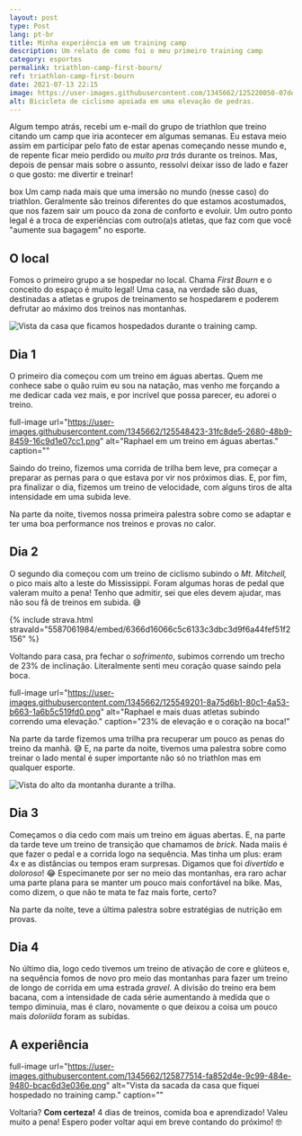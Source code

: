```yaml
---
layout: post
type: Post
lang: pt-br
title: Minha experiência em um training camp
description: Um relato de como foi o meu primeiro training camp
category: esportes
permalink: triathlon-camp-first-bourn/
ref: triathlon-camp-first-bourn
date: 2021-07-13 22:15
image: https://user-images.githubusercontent.com/1345662/125220050-07dea100-e294-11eb-9b6e-b72bf2e5dbfc.png
alt: Bicicleta de ciclismo apoiada em uma elevação de pedras.
---
```

Algum tempo atrás, recebi um e-mail do grupo de triathlon que treino citando um camp que iria acontecer em algumas semanas. Eu estava meio assim em participar pelo fato de estar apenas começando nesse mundo e, de repente ficar meio perdido ou *muito pra trás* durante os treinos. Mas, depois de pensar mais sobre o assunto, ressolvi deixar isso de lado e fazer o que gosto: me divertir e treinar!

box Um camp nada mais que uma imersão no mundo (nesse caso) do triathlon. Geralmente são treinos diferentes do que estamos acostumados, que nos fazem sair um pouco da zona de conforto e evoluir. Um outro ponto legal é a troca de experiências com outro(a)s atletas, que faz com que você "aumente sua bagagem" no esporte.

## O local

Fomos o primeiro grupo a se hospedar no local. Chama *First Bourn* e o conceito do espaço é muito legal! Uma casa, na verdade são duas, destinadas a atletas e grupos de treinamento se hospedarem e poderem defrutar ao máximo dos treinos nas montanhas.

![Vista da casa que ficamos hospedados durante o training camp.](https://user-images.githubusercontent.com/1345662/125877150-8199d395-afe2-4eb3-82b0-17ec765de242.png "Vista da casa que ficamos hospedados durante o training camp.")

## Dia 1

O primeiro dia começou com um treino em águas abertas. Quem me conhece sabe o quão ruim eu sou na natação, mas venho me forçando a me dedicar cada vez mais, e por incrível que possa parecer, eu adorei o treino. 

full-image url="https://user-images.githubusercontent.com/1345662/125548423-31fc8de5-2680-48b9-8459-16c9d1e07cc1.png" alt="Raphael em um treino em águas abertas." caption=""

Saindo do treino, fizemos uma corrida de trilha bem leve, pra começar a preparar as pernas para o que estava por vir nos próximos dias. E, por fim, pra finalizar o dia, fizemos um treino de velocidade, com alguns tiros de alta intensidade em uma subida leve.

Na parte da noite, tivemos nossa primeira palestra sobre como se adaptar e ter uma boa performance nos treinos e provas no calor.

## Dia 2

O segundo dia começou com um treino de ciclismo subindo o *Mt. Mitchell,* o pico mais alto a leste do Mississippi. Foram algumas horas de pedal que valeram muito a pena! Tenho que admitir, sei que eles devem ajudar, mas não sou fã de treinos em subida. 😅

{% include strava.html stravaId="5587061984/embed/6366d16066c5c6133c3dbc3d9f6a44fef51f2156" %}

Voltando para casa, pra fechar o *sofrimento*, subimos correndo um trecho de 23% de inclinação. Literalmente senti meu coração quase saindo pela boca.

full-image url="https://user-images.githubusercontent.com/1345662/125549201-8a75d6b1-80c1-4a53-b663-1a6b5c519fd0.png" alt="Raphael e mais duas atletas subindo correndo uma elevação." caption="23% de elevação e o coração na boca!"

Na parte da tarde fizemos uma trilha pra recuperar um pouco as penas do treino da manhã.  😅 E, na parte da noite, tivemos uma palestra sobre como treinar o lado mental é super importante não só no triathlon mas em qualquer esporte.

![Vista do alto da montanha durante a trilha.](https://user-images.githubusercontent.com/1345662/125877432-2fe2d18b-4e16-4f68-8d90-aa09a8634b47.png "Vista do alto da montanha durante a trilha.")

## Dia 3

Começamos o dia cedo com mais um treino em águas abertas. E, na parte da tarde teve um treino de transição que chamamos de *brick*. Nada maiis é que fazer o pedal e a corrida logo na sequência. Mas tinha um plus: eram 4x e as distâncias ou tempos eram surpresas. Digamos que foi *divertido* e *doloroso*! 😂 Especimanete por ser no meio das montanhas, era raro achar uma parte plana para se manter um pouco mais confortável na bike. Mas, como dizem, o que não te mata te faz mais forte, certo?

Na parte da noite, teve a última palestra sobre estratégias de nutrição em provas.

## Dia 4

No último dia, logo cedo tivemos um treino de ativação de core e glúteos e, na sequência fomos de novo pro meio das montanhas para fazer um treino de longo de corrida em uma estrada *gravel*. A divisão do treino era bem bacana, com a intensidade de cada série aumentando à medida que o tempo diminuia, mas é claro, novamente o que deixou a coisa um pouco mais *doloriida* foram as subidas.

## A experiência

full-image url="https://user-images.githubusercontent.com/1345662/125877514-fa852d4e-9c99-484e-9480-bcac6d3e036e.png" alt="Vista da sacada da casa que fiquei hospedado no training camp." caption=""

Voltaria? **Com certeza!** 4 dias de treinos, comida boa e aprendizado! Valeu muito a pena! Espero poder voltar aqui em breve contando do próximo! 🤓